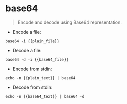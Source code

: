 # base64

> Encode and decode using Base64 representation.

- Encode a file:

`base64 -i {{plain_file}}`

- Decode a file:

`base64 -d -i {{base64_file}}`

- Encode from stdin:

`echo -n {{plain_text}} | base64`

- Decode from stdin:

`echo -n {{base64_text}} | base64 -d`
